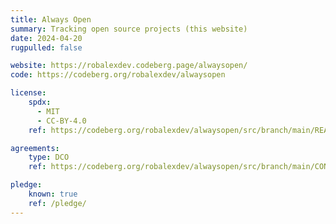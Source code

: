 ```yaml
---
title: Always Open
summary: Tracking open source projects (this website)
date: 2024-04-20
rugpulled: false

website: https://robalexdev.codeberg.page/alwaysopen/
code: https://codeberg.org/robalexdev/alwaysopen

license:
    spdx:
      - MIT
      - CC-BY-4.0
    ref: https://codeberg.org/robalexdev/alwaysopen/src/branch/main/README.md#license

agreements:
    type: DCO
    ref: https://codeberg.org/robalexdev/alwaysopen/src/branch/main/CONTRIBUTING.md#dco-sign-off

pledge:
    known: true
    ref: /pledge/
---
```

